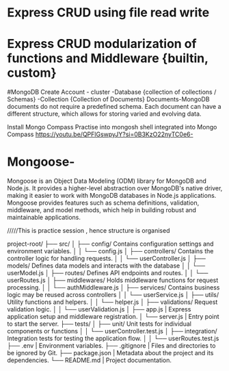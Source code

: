 # Express CRUD using file  read write
# Express CRUD modularization of functions and Middleware {builtin, custom}
#MongoDB Create Account - 
 cluster 
 -Database {collection of collections / Schemas}
 -Collection {Collection of Documents}
Documents-MongoDB documents do not require a predefined schema. Each document can have a different structure, which allows for storing varied and evolving data.


Install Mongo Compass Practise into mongosh shell integrated into Mongo Compass
https://youtu.be/QPFlGswpyJY?si=0B3KzO22nyTC0e6-

# Mongoose-
   Mongoose is an Object Data Modeling (ODM) library for MongoDB and Node.js. It provides a higher-level abstraction over MongoDB's native driver, making it easier to work with MongoDB databases in Node.js applications. Mongoose provides features such as schema definitions, validation, middleware, and model methods, which help in building robust and maintainable applications.

/////This is practice session , hence structure is organised

project-root/
├── src/
│   ├── config/ Contains configuration settings and environment variables.
│   │   └── config.js
│   ├── controllers/ Contains the controller logic for handling requests.
│   │   └── userController.js
│   ├── models/ Defines data models and interacts with the database
│   │   └── userModel.js
│   ├── routes/ Defines API endpoints and routes.
│   │   └── userRoutes.js
│   ├── middlewares/ Holds middleware functions for request processing.
│   │   └── authMiddleware.js
│   ├── services/ Contains business logic may be reused across controllers
│   │   └── userService.js
│   ├── utils/ Utility functions and helpers.
│   │   └── helper.js
│   ├── validations/ Request validation logic.
│   │   └── userValidation.js
│   ├── app.js | Express application setup and middleware registration.
│   └── server.js | Entry point to start the server.
├── tests/
│   ├── unit/ Unit tests for individual components or functions
│   │   └── userController.test.js
│   ├── integration/ Integration tests for testing the application flow.
│   │   └── userRoutes.test.js
├── .env | Environment variables.
├── .gitignore | Files and directories to be ignored by Git.
├── package.json | Metadata about the project and its dependencies.
└── README.md | Project documentation.

